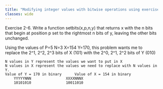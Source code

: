```yaml
---
title: "Modifying integer values with bitwise operations using exercise 2.6 from The C programming language 2nd Edition as an example"
classes: wide
---
```



Exercise 2-6. Write a function setbits(x,p,n,y) that returns x with the n bits that begin at position p set to the rightmost n bits of y, leaving the other bits unchanged. 

Using the values of P=5 N=3 X=154 Y=170, this problem wants me to replace the 2^1, 2^2, 2^3 bits of X (101) with the 2^0, 2^1, 2^2 bits of Y (010)

```
N values in Y represent the values we want to put in X
N values in X represent the values we need to replace with N values in Y. 
Value of Y = 170 in binary 		Value of X = 154 in binary
	YYYYYNNN				XXXXNNNX
	10101010				10011010
	   	
```




